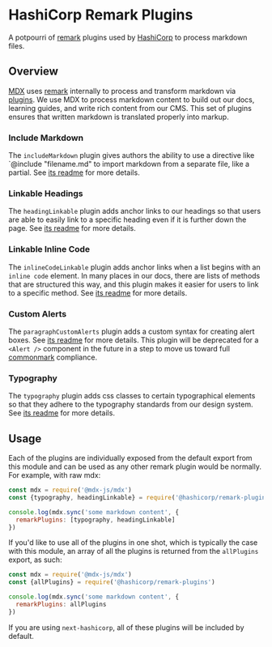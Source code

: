 # HashiCorp Remark Plugins

A potpourri of [remark](https://github.com/remarkjs/remark) plugins used by [HashiCorp](https://www.hashicorp.com/) to process markdown files.

## Overview

[MDX](https://mdxjs.com) uses [remark](https://github.com/remarkjs/remark) internally to process and transform markdown via [plugins](https://github.com/remarkjs/remark/blob/master/doc/plugins.md#list-of-plugins). We use MDX to process markdown content to build out our docs, learning guides, and write rich content from our CMS. This set of plugins ensures that written markdown is translated properly into markup.

### Include Markdown

The `includeMarkdown` plugin gives authors the ability to use a directive like `@include "filename.md" to import markdown from a separate file, like a partial. See [its readme](plugins/include-markdown/README.md) for more details.

### Linkable Headings

The `headingLinkable` plugin adds anchor links to our headings so that users are able to easily link to a specific heading even if it is further down the page. See [its readme](plugins/heading-linkable/README.md) for more details.

### Linkable Inline Code

The `inlineCodeLinkable` plugin adds anchor links when a list begins with an `inline code` element. In many places in our docs, there are lists of methods that are structured this way, and this plugin makes it easier for users to link to a specific method. See [its readme](plugins/inline-code-linkable/README.md) for more details.

### Custom Alerts

The `paragraphCustomAlerts` plugin adds a custom syntax for creating alert boxes. See [its readme](plugins/inline-code-linkable/README.md) for more details. This plugin will be deprecated for a `<Alert />` component in the future in a step to move us toward full [commonmark](https://commonmark.org/) compliance.

### Typography

The `typography` plugin adds css classes to certain typographical elements so that they adhere to the typography standards from our design system. See [its readme](plugins/inline-code-linkable/README.md) for more details.

## Usage

Each of the plugins are individually exposed from the default export from this module and can be used as any other remark plugin would be normally. For example, with raw mdx:

```js
const mdx = require('@mdx-js/mdx')
const {typography, headingLinkable} = require('@hashicorp/remark-plugins')

console.log(mdx.sync('some markdown content', {
  remarkPlugins: [typography, headingLinkable]
})
```

If you'd like to use all of the plugins in one shot, which is typically the case with this module, an array of all the plugins is returned from the `allPlugins` export, as such:

```js
const mdx = require('@mdx-js/mdx')
const {allPlugins} = require('@hashicorp/remark-plugins')

console.log(mdx.sync('some markdown content', {
  remarkPlugins: allPlugins
})
```

If you are using `next-hashicorp`, all of these plugins will be included by default.
